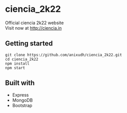 # ciencia_2k22
Official ciencia 2k22 website <br />
Visit now at http://ciencia.in
## Getting started

```
git clone https://github.com/anixudh/ciencia_2k22.git
cd ciencia_2k22
npm install
npm start
```

## Built with

- Express
- MongoDB
- Bootstrap
